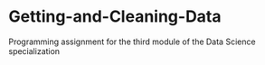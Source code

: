 # Getting-and-Cleaning-Data
Programming assignment for the third module of the Data Science specialization
